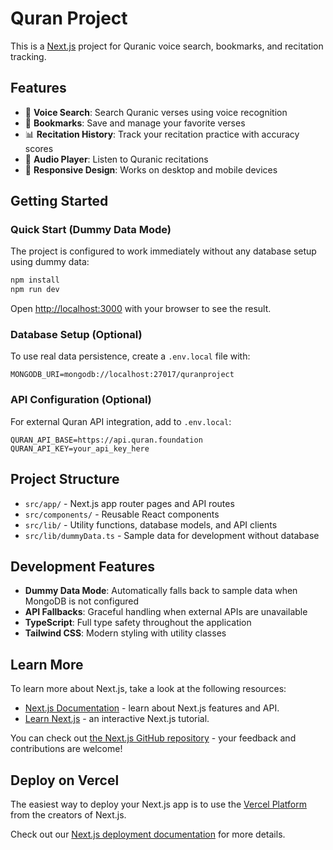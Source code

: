 # Quran Project

This is a [Next.js](https://nextjs.org) project for Quranic voice search, bookmarks, and recitation tracking.

## Features

- 🎤 **Voice Search**: Search Quranic verses using voice recognition
- 📖 **Bookmarks**: Save and manage your favorite verses
- 📊 **Recitation History**: Track your recitation practice with accuracy scores
- 🎵 **Audio Player**: Listen to Quranic recitations
- 📱 **Responsive Design**: Works on desktop and mobile devices

## Getting Started

### Quick Start (Dummy Data Mode)

The project is configured to work immediately without any database setup using dummy data:

```bash
npm install
npm run dev
```

Open [http://localhost:3000](http://localhost:3000) with your browser to see the result.

### Database Setup (Optional)

To use real data persistence, create a `.env.local` file with:

```env
MONGODB_URI=mongodb://localhost:27017/quranproject
```

### API Configuration (Optional)

For external Quran API integration, add to `.env.local`:

```env
QURAN_API_BASE=https://api.quran.foundation
QURAN_API_KEY=your_api_key_here
```

## Project Structure

- `src/app/` - Next.js app router pages and API routes
- `src/components/` - Reusable React components
- `src/lib/` - Utility functions, database models, and API clients
- `src/lib/dummyData.ts` - Sample data for development without database

## Development Features

- **Dummy Data Mode**: Automatically falls back to sample data when MongoDB is not configured
- **API Fallbacks**: Graceful handling when external APIs are unavailable
- **TypeScript**: Full type safety throughout the application
- **Tailwind CSS**: Modern styling with utility classes

## Learn More

To learn more about Next.js, take a look at the following resources:

- [Next.js Documentation](https://nextjs.org/docs) - learn about Next.js features and API.
- [Learn Next.js](https://nextjs.org/learn) - an interactive Next.js tutorial.

You can check out [the Next.js GitHub repository](https://github.com/vercel/next.js) - your feedback and contributions are welcome!

## Deploy on Vercel

The easiest way to deploy your Next.js app is to use the [Vercel Platform](https://vercel.com/new?utm_medium=default-template&filter=next.js&utm_source=create-next-app&utm_campaign=create-next-app-readme) from the creators of Next.js.

Check out our [Next.js deployment documentation](https://nextjs.org/docs/app/building-your-application/deploying) for more details.
